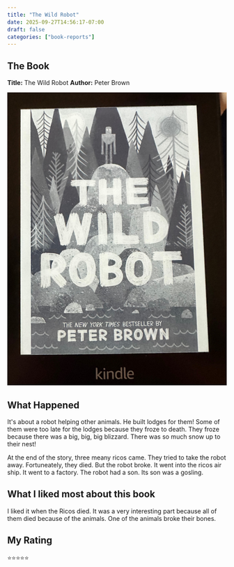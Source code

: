 ```yaml
---
title: "The Wild Robot"
date: 2025-09-27T14:56:17-07:00
draft: false
categories: ["book-reports"]
---
```


## The Book
**Title:** The Wild Robot
**Author:** Peter Brown

<!--more-->

![Book Cover](book-cover.jpeg)

## What Happened

It's about a robot helping other animals.  He built lodges for them!  Some of them were too late for the lodges because they froze to death.  They froze because there was a big, big, big blizzard.  There was so much snow up to their nest!

At the end of the story, three meany ricos came.  They tried to take the robot away.  Fortuneately, they died.  But the robot broke.  It went into the ricos air ship.  It went to a factory.  The robot had a son.  Its son was a gosling.

## What I liked most about this book

I liked it when the Ricos died.  It was a very interesting part because all of them died because of the animals.  One of the animals broke their bones.

## My Rating
⭐⭐⭐⭐⭐

